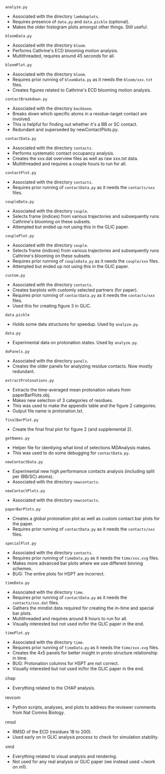 `analyze.py`
* Associated with the directory `lambdaplots`.
* Requires presence of `data.py` and `data.pickle` (optional).
* Makes the older histogram plots amongst other things. Still useful.

`bloomData.py`
* Associated with the directory `bloom`.
* Performs Cathrine's ECD blooming motion analysis.
* Multithreaded, requires around 45 seconds for all.

`bloomPlot.py`
* Associated with the directory `bloom`.
* Requires prior running of `bloomData.py` as it needs the `bloom/xxx.txt` files.
* Creates figures related to Cathrine's ECD blooming motion analysis.

`contactBreakdown.py`
* Associated with the directory `backbone`.
* Breaks down which specific atoms in a residue-target contact are involved.
* This is helpful for finding out whether it's a BB or SC contact.
* Redundant and superseded by newContactPlots.py.

`contactData.py`
* Associated with the directory `contacts`.
* Performs systematic contact occupancy analysis.
* Creates the xxx.dat overview files as well as raw xxx.txt data.
* Multithreaded and requires a couple hours to run for all.

`contactPlot.py`
* Associated with the directory `contacts`.
* Requires prior running of `contactData.py` as it needs the `contacts/xxx` files.

`coupleData.py`
* Associated with the directory `couple`.
* Selects frame (indices) from various trajectories and subsequently runs Cathrine's blooming on these subsets.
* Attempted but ended up not using this in the GLIC paper.

`couplePlot.py`
* Associated with the directory `couple`.
* Selects frame (indices) from various trajectories and subsequently runs Cathrine's blooming on these subsets.
* Requires prior running of `coupleData.py` as it needs the `couple/xxx` files.
* Attempted but ended up not using this in the GLIC paper.

`custom.py`
* Associated with the directory `contacts`.
* Creates barplots with customly selected partners (for paper).
* Requires prior running of `contactData.py` as it needs the `contacts/xxx` files.
* Used this for creating figure 3 in GLIC.

`data.pickle`
* Holds some data structures for speedup. Used by `analyze.py`.

`data.py`
* Experimental data on protonation states. Used by `analyze.py`.

`doPanels.py`
* Associated with the directory `panels`.
* Creates the older panels for analyzing residue contacts. Now mostly redundant.

`extractProtonations.py`
* Extracts the time-averaged mean protonation values from paperBarPlots.obj.
* Makes new selection of 3 categories of residues.
* This was used to make the appendix table and the figure 2 categories.
* Output file name is protonation.txt.

`finalBarPlot.py`
* Create the final final plot for figure 2 (and supplemental 2).

`getNames.py`
* Helper file for identiying what kind of selections MDAnalysis makes.
* This was used to do some debugging for `contactData.py`.

`newContactData.py`
* Experimental new high performance contacts analysis (including split per (BB/SC) atoms).
* Associated with the directory `newcontacts`.

`newContactPlots.py`
* Associated with the directory `newcontacts`.

`paperBarPlots.py`
* Creates a global protonation plot as well as custom contact bar plots for the paper.
* Requires prior running of `contactData.py` as it needs the `contacts/xxx` files.

`specialPlot.py`
* Associated with the directory `contacts`.
* Requires prior running of `timeData.py` as it needs the `time/xxx.xvg` files.
* Makes more advanced bar plots where we use different binning schemes.
* BUG: The entire plots for HSPT are incorrect.

`timeData.py`
* Associated with the directory `time`.
* Requires prior running of `contactData.py` as it needs the `contacts/xxx.dat`  files.
* Gathers the mindist data required for creating the in-time and special bar plots.
* Multithreaded and requires around 8 hours to run for all.
* Visually interested but not used in/for the GLIC paper in the end.

`timePlot.py`
* Associated with the directory `time`.
* Requires prior running of `timeData.py` as it needs the `time/xxx.xvg` files.
* Creates the 4x5 panels for better insight in proto-structure relationship in time.
* BUG: Protonation columns for HSPT are not correct.
* Visually interested but not used in/for the GLIC paper in the end.

chap
* Everything related to the CHAP analysis.

revcom
* Python scripts, analyses, and plots to address the reviewer comments from Nat Comms Biology.

rmsd
* RMSD of the ECD (residues 18 to 200).
* Used early on in GLIC analysis process to check for simulation stability.

vmd
* Everything related to visual analysis and rendering.
* Not used for any real analysis or GLIC paper (we instead used ~/work on m1).
